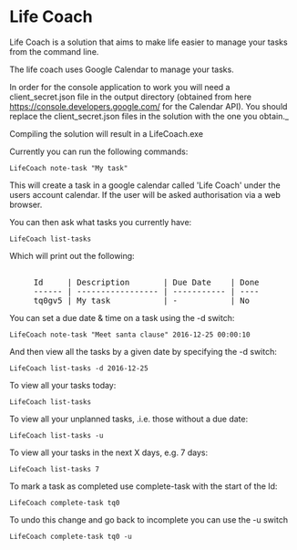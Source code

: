 # Life Coach

Life Coach is a solution that aims to make life easier to manage your tasks from the command line.

The life coach uses Google Calendar to manage your tasks.

In order for the console application to work you will need a client_secret.json file in the output directory (obtained from here https://console.developers.google.com/ for the Calendar API). You should replace the client_secret.json files
in the solution with the one you obtain._

Compiling the solution will result in a LifeCoach.exe

Currently you can run the following commands:

	LifeCoach note-task "My task"

This will create a task in a google calendar called 'Life Coach' under the users account calendar. If the user will be asked authorisation via a web browser.

You can then ask what tasks you currently have:

	LifeCoach list-tasks

Which will print out the following:
<pre>    
     Id     | Description       | Due Date    | Done 
     ------ | ----------------- | ----------- | ----    
     tq0gv5 | My task           | -           | No
</pre>

You can set a due date & time on a task using the -d switch:

	LifeCoach note-task "Meet santa clause" 2016-12-25 00:00:10

And then view all the tasks by a given date by specifying the -d switch:

    LifeCoach list-tasks -d 2016-12-25

To view all your tasks today:

    LifeCoach list-tasks

To view all your unplanned tasks, .i.e. those without a due date:

    LifeCoach list-tasks -u

To view all your tasks in the next X days, e.g. 7 days:

    LifeCoach list-tasks 7

To mark a task as completed use complete-task with the start of the Id:

    LifeCoach complete-task tq0

To undo this change and go back to incomplete you can use the -u switch

    LifeCoach complete-task tq0 -u